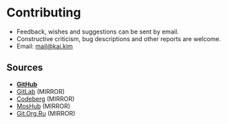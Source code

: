 # Contributing

- Feedback, wishes and suggestions can be sent by email.
- Constructive criticism, bug descriptions and other reports are welcome.
- Email: mail@kai.kim

## Sources

- [**GitHub**](https://github.com/ghastore)
- [GitLab](https://gitlab.com/ghastore) (MIRROR)
- [Codeberg](https://codeberg.org/ghastore) (MIRROR)
- [MosHub](https://hub.mos.ru/ghastore) (MIRROR)
- [Git.Org.Ru](https://git.org.ru/ghastore) (MIRROR)
